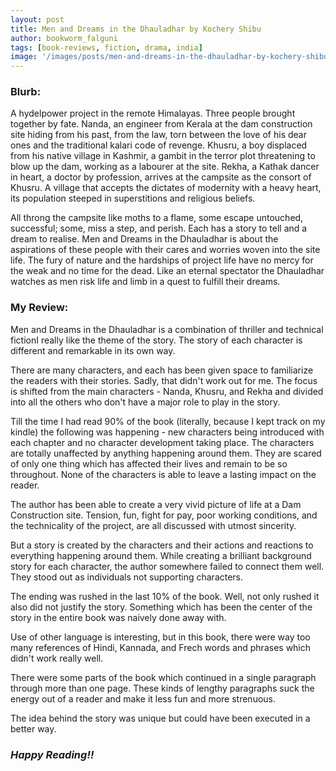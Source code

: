 ```yaml
---
layout: post
title: Men and Dreams in the Dhauladhar by Kochery Shibu
author: bookworm_falguni
tags: [book-reviews, fiction, drama, india]
image: '/images/posts/men-and-dreams-in-the-dhauladhar-by-kochery-shibu.jpg'
---
```

### **Blurb:**
A hydelpower project in the remote Himalayas. Three people brought together by fate. Nanda, an engineer from Kerala at the dam construction site hiding from his past, from the law, torn between the love of his dear ones and the traditional kalari code of revenge. Khusru, a boy displaced from his native village in Kashmir, a gambit in the terror plot threatening to blow up the dam, working as a labourer at the site. Rekha, a Kathak dancer in heart, a doctor by profession, arrives at the campsite as the consort of Khusru. A village that accepts the dictates of modernity with a heavy heart, its population steeped in superstitions and religious beliefs.

All throng the campsite like moths to a flame, some escape untouched, successful; some, miss a step, and perish. Each has a story to tell and a dream to realise. Men and Dreams in the Dhauladhar is about the aspirations of these people with their cares and worries woven into the site life. The fury of nature and the hardships of project life have no mercy for the weak and no time for the dead. Like an eternal spectator the Dhauladhar watches as men risk life and limb in a quest to fulfill their dreams.

### **My Review:**
Men and Dreams in the Dhauladhar is a combination of thriller and technical fictionI really like the theme of the story. The story of each character is different and remarkable in its own way.

There are many characters, and each has been given space to familiarize the readers with their stories. Sadly, that didn't work out for me. The focus is shifted from the main characters - Nanda, Khusru, and Rekha and divided into all the others who don't have a major role to play in the story.

Till the time I had read 90% of the book (literally, because I kept track on my kindle) the following was happening - new characters being introduced with each chapter and no character development taking place. The characters are totally unaffected by anything happening around them. They are scared of only one thing which has affected their lives and remain to be so throughout. None of the characters is able to leave a lasting impact on the reader.

The author has been able to create a very vivid picture of life at a Dam Construction site. Tension, fun, fight for pay, poor working conditions, and the technicality of the project, are all discussed with utmost sincerity.

But a story is created by the characters and their actions and reactions to everything happening around them. While creating a brilliant background story for each character, the author somewhere failed to connect them well. They stood out as individuals not supporting characters.

The ending was rushed in the last 10% of the book. Well, not only rushed it also did not justify the story. Something which has been the center of the story in the entire book was naively done away with.

Use of other language is interesting, but in this book, there were way too many references of Hindi, Kannada, and Frech words and phrases which didn't work really well.

There were some parts of the book which continued in a single paragraph through more than one page. These kinds of lengthy paragraphs suck the energy out of a reader and make it less fun and more strenuous.

The idea behind the story was unique but could have been executed in a better way.

### ***Happy Reading!!***
